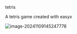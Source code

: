 tetris

A tetris game created with easyx

![image-20241109145247778](https://github.com/user-attachments/assets/3f7efbbb-dde9-4a2f-85a0-29d963da3a47)

